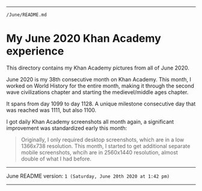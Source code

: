 
***

`/June/README.md`

# My June 2020 Khan Academy experience

This directory contains my Khan Academy pictures from all of June 2020.

June 2020 is my 38th consecutive month on Khan Academy. This month, I worked on World History for the entire month, making it through the second wave civilizations chapter and starting the medievel/middle ages chapter.

It spans from day 1099 to day 1128. A unique milestone consecutive day that was reached was 1111, but also 1100.

I got daily Khan Academy screenshots all month again, a significant improvement was standardized early this month:

> Originally, I only required desktop screenshots, which are in a low 1366x738 resolution. This month, I started to get additional separate mobile screenshots, whcih are in 2560x1440 resolution, almost double of what I had before.

***

June README version: `1 (Saturday, June 20th 2020 at 1:42 pm)`

***
